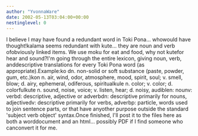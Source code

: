 ```yaml
---
author: "YvonnaWare"
date: 2002-05-13T03:04:00+00:00
nestinglevel: 0
---
```

I believe I may have found a redundant word in Toki Pona... whowould have thought!kalama seems redundant with kute... they are noun and verb ofobviously linked items. We use moku for eat and food, why not kutefor hear and sound?I'm going through the entire lexicon, giving noun, verb, anddescriptive translations for every Toki Pona word (as appropriate).Example:ko dn. non-solid or soft substance (paste, powder, gum, etc.)kon n. air, wind, odor, atmosphere, mood, spirit, soul; v. smell, blow; d. airy, ephemeral, odiferous, spiritualkule n. color; v. color; d. colorfulkute n. sound, noise, voice; v. listen, hear; d. noisy, audiblen: nounv: verbd: descriptive, adjective or adverbdn: descriptive primarily for nouns, adjectivedv: descriptive primarily for verbs, adverbp: particle, words used to join sentence parts, or that have anyother purpose outside the standard 'subject verb object' syntax.Once finished, I'll post it to the files here as both a worddocument and an html... possibly PDF if I find someone who canconvert it for me.